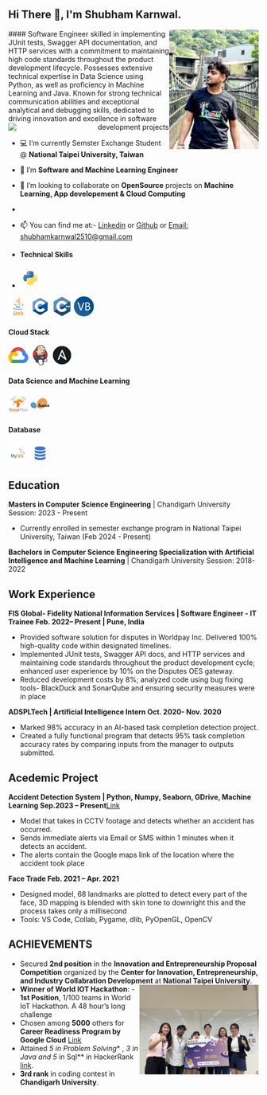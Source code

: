 
## Hi There 👋, I'm **Shubham Karnwal**. 
<img align='right' src="https://github.com/Skub123/Portfolio/blob/main/Images/IMG_0110.jpg" width="180">
#### Software Engineer skilled in implementing JUnit tests, Swagger API documentation, and HTTP services with a commitment to maintaining high code standards throughout the product development lifecycle. Possesses extensive technical expertise in Data Science using Python, as well as proficiency in Machine Learning and Java. Known for strong technical communication abilities and exceptional analytical and debugging skills, dedicated to driving innovation and excellence in software development projects 
<img align='left' src="https://media.giphy.com/media/yU0vrGBTI6TKg/giphy.gif" width="180">

- 💻 I’m currently Semster Exchange Student @ **National Taipei University, Taiwan**

- 📖 I’m **Software and Machine Learning Engineer**

- 👯 I’m looking to collaborate on **OpenSource** projects on **Machine Learning, App developement & Cloud Computing**

-


- 📫 You can find me at:- [Linkedin](https://www.linkedin.com/in/shubhamkarnwalprofile/) or [Github](https://github.com/Skub123) or [Email: shubhamkarnwal2510@gmail.com](mailto:Shubhamkarnwal2510@gmail.com)

- #### Technical Skills
- <code><img height="40" src="https://raw.githubusercontent.com/github/explore/80688e429a7d4ef2fca1e82350fe8e3517d3494d/topics/python/python.png" title="python"></code>

<code><img height="40" src="https://raw.githubusercontent.com/github/explore/80688e429a7d4ef2fca1e82350fe8e3517d3494d/topics/java/java.png" title="java"></code>
<code><img height="40" src="https://raw.githubusercontent.com/github/explore/80688e429a7d4ef2fca1e82350fe8e3517d3494d/topics/c/c.png" title="C"></code>
<code><img height="40" src="https://raw.githubusercontent.com/github/explore/80688e429a7d4ef2fca1e82350fe8e3517d3494d/topics/cpp/cpp.png" title="C++"></code>
<code><img height="40" src="https://raw.githubusercontent.com/github/explore/80688e429a7d4ef2fca1e82350fe8e3517d3494d/topics/visual-basic/visual-basic.png" title="VB"></code>

#### Cloud Stack

<code><img height="40" src="https://raw.githubusercontent.com/github/explore/main/topics/google-cloud/google-cloud.png" title="GCP"></code>
<code><img height="40" src="https://raw.githubusercontent.com/github/explore/main/topics/jenkins/jenkins.png" title="Jenkins"></code>
<code><img height="40" src="https://raw.githubusercontent.com/github/explore/80688e429a7d4ef2fca1e82350fe8e3517d3494d/topics/ansible/ansible.png" title="Ansible"></code>

#### Data Science and Machine Learning
<code><img height="40" src="https://raw.githubusercontent.com/github/explore/80688e429a7d4ef2fca1e82350fe8e3517d3494d/topics/tensorflow/tensorflow.png" title="Tensorflow"></code>
<code><img height="40" src="https://raw.githubusercontent.com/github/explore/80688e429a7d4ef2fca1e82350fe8e3517d3494d/topics/scikit-learn/scikit-learn.png" title="scikit-learn"></code>



#### Database
<code><img height="40" src="https://raw.githubusercontent.com/github/explore/80688e429a7d4ef2fca1e82350fe8e3517d3494d/topics/mysql/mysql.png" title="mysql"></code>
<code><img height="40" src="https://raw.githubusercontent.com/github/explore/80688e429a7d4ef2fca1e82350fe8e3517d3494d/topics/sql/sql.png" title="sql"></code>

## Education
 **Masters in Computer Science Engineering** | Chandigarh University Session: 2023 - Present 
 - Currently enrolled in semester exchange program in National Taipei University, Taiwan (Feb 2024 - Present) 

 **Bachelors in Computer Science Engineering Specialization with Artificial Intelligence and Machine Learning** | Chandigarh University Session: 2018-2022 
## Work Experience
**FIS Global- Fidelity National Information Services | Software Engineer - IT Trainee Feb. 2022– Present | Pune, India**
- Provided software solution for disputes in Worldpay Inc. Delivered 100% high-quality code within designated timelines. 
- Implemented JUnit tests, Swagger API docs, and HTTP services and maintaining code standards throughout the product development cycle; enhanced user experience by 10% on the Disputes OES gateway.
- Reduced development costs by 8%; analyzed code using bug fixing tools- BlackDuck and SonarQube and ensuring security measures were in place 

**ADSPLTech | Artificial Intelligence Intern Oct. 2020- Nov. 2020**
- Marked 98% accuracy in an AI-based task completion detection project.
- Created a fully functional program that detects 95% task completion accuracy rates by comparing inputs from the manager to outputs submitted.

## Acedemic Project
**Accident Detection System | Python, Numpy, Seaborn, GDrive, Machine Learning Sep.2023 – Present**[Link](https://github.com/Skub123/Accident-Detection-)
- Model that takes in CCTV footage and detects whether an accident has occurred.
- Sends immediate alerts via Email or SMS within 1 minutes when it detects an accident.
- The alerts contain the Google maps link of the location where the accident took place
  
**Face Trade Feb. 2021 – Apr. 2021**
- Designed model, 68 landmarks are plotted to detect every part of the face, 3D mapping is blended with skin tone to downright this and the process takes only a millisecond 
- Tools: VS Code, Collab, Pygame, dlib, PyOpenGL, OpenCV

## ACHIEVEMENTS
- Secured **2nd position** in the **Innovation and Entrepreneurship Proposal Competition** organized by the **Center for Innovation, Entrepreneurship, and Industry Collabration Development** at **National Taipei University**.
  <img align='right' src="https://github.com/Skub123/Portfolio/blob/main/Images/1716550731209.jpg" width="240">
- **Winner of World IOT Hackathon**: - **1st Position**, 1/100 teams in World IoT Hackathon. A 48 hour’s long challenge
- Chosen among **5000** others for **Career Readiness Program by Google Cloud** [Link](https://www.cloudskillsboost.google/public_profiles/0cc9fe04-15d9-4205-953d-f4ceaba0fb64)
-  Attained **5* in Problem Solving** , **3* in Java and 5* in Sql** in HackerRank [link](https://www.hackerrank.com/profile/skarn2510).
-  **3rd rank** in coding contest in **Chandigarh University**.
